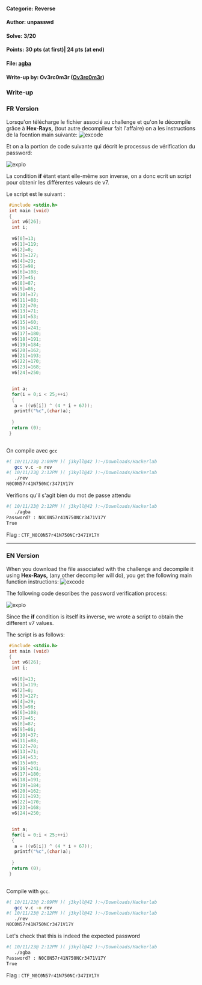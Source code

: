 #### Categorie: Reverse 
#### **Author**: unpasswd
#### Solve: 3/20 
#### Points: 30 pts (at first)| 24 pts (at end)
#### File: [agba](./Files/agba)    
#### Write-up by: Ov3rc0m3r ([Ov3rc0m3r](https://))



### Write-up

### FR Version 












Lorsqu'on télécharge le fichier associé au challenge et qu'on le décompile grâce à **Hex-Rays,** (tout autre decompileur fait l'affaire) on a les instructions de la focntion main suivante:
![excode](Images/excode.png) 

Et on a la portion de code suivante qui décrit le processus de vérification du password:

![explo](Images/explo.png)

La condition **if** étant etant elle-même son inverse, on a donc ecrit un script pour obtenir les différentes valeurs de v7.

Le script est le suivant : 
```C
 #include <stdio.h>
 int main (void)
 {
  int v6[26];
  int i;
  
  v6[0]=13;
  v6[1]=119;
  v6[2]=8;
  v6[3]=127;
  v6[4]=29;
  v6[5]=98;
  v6[6]=108;
  v6[7]=45;
  v6[8]=87;
  v6[9]=86;
  v6[10]=37;
  v6[11]=88;
  v6[12]=70;
  v6[13]=71;
  v6[14]=53;
  v6[15]=60;
  v6[16]=241;
  v6[17]=180;
  v6[18]=191;
  v6[19]=184;
  v6[20]=162;
  v6[21]=193;
  v6[22]=170;
  v6[23]=168;
  v6[24]=250;


  int a;
  for(i = 0;i < 25;++i)
  {
   a = ((v6[i]) ^ (4 * i + 67));
   printf("%c",(char)a);
  
  }
  return (0);
 }
 
```

On compile avec `gcc` 

```bash
#( 10/11/23@ 2:09PM )( j3kyll@42 ):~/Downloads/Hackerlab
   gcc v.c -o rev
#( 10/11/23@ 2:12PM )( j3kyll@42 ):~/Downloads/Hackerlab
   ./rev 
N0C0N57r41N750NCr3471V17Y
```

Verifions qu'il s'agit bien du mot de passe attendu 

```bash
#( 10/11/23@ 2:12PM )( j3kyll@42 ):~/Downloads/Hackerlab
   ./agba 
Password? : N0C0N57r41N750NCr3471V17Y
True
```

Flag : `CTF_N0C0N57r41N750NCr3471V17Y` 

------------------------------------------------------------------

### EN Version 



When you download the file associated with the challenge and decompile it using **Hex-Rays,** (any other decompiler will do), you get the following main function instructions:
![excode](Images/excode.png) 

The following code describes the password verification process:

![explo](Images/explo.png)

Since the **if** condition is itself its inverse, we wrote a script to obtain the different v7 values.

The script is as follows: 
```C
 #include <stdio.h>
 int main (void)
 {
  int v6[26];
  int i;
  
  v6[0]=13;
  v6[1]=119;
  v6[2]=8;
  v6[3]=127;
  v6[4]=29;
  v6[5]=98;
  v6[6]=108;
  v6[7]=45;
  v6[8]=87;
  v6[9]=86;
  v6[10]=37;
  v6[11]=88;
  v6[12]=70;
  v6[13]=71;
  v6[14]=53;
  v6[15]=60;
  v6[16]=241;
  v6[17]=180;
  v6[18]=191;
  v6[19]=184;
  v6[20]=162;
  v6[21]=193;
  v6[22]=170;
  v6[23]=168;
  v6[24]=250;


  int a;
  for(i = 0;i < 25;++i)
  {
   a = ((v6[i]) ^ (4 * i + 67));
   printf("%c",(char)a);
  
  }
  return (0);
 }
 
```

Compile with `gcc`. 

```bash
#( 10/11/23@ 2:09PM )( j3kyll@42 ):~/Downloads/Hackerlab
   gcc v.c -o rev
#( 10/11/23@ 2:12PM )( j3kyll@42 ):~/Downloads/Hackerlab
   ./rev 
N0C0N57r41N750NCr3471V17Y
```

Let's check that this is indeed the expected password

```bash
#( 10/11/23@ 2:12PM )( j3kyll@42 ):~/Downloads/Hackerlab
   ./agba 
Password? : N0C0N57r41N750NCr3471V17Y
True
```

Flag : `CTF_N0C0N57r41N750NCr3471V17Y` 
